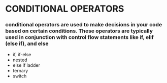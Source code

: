 # CONDITIONAL OPERATORS
### conditional operators are used to make decisions in your code based on certain conditions. These operators are typically used in conjunction with control flow statements like if, elif (else if), and else

- if, if-else
- nested
- else if ladder
- ternary
- switch